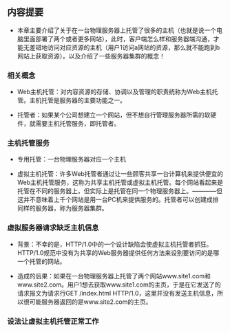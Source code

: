 ## 内容提要

* 本章主要介绍了关于在一台物理服务器上托管了很多的主机（也就是说一个电脑里面部署了两个或者更多网站），此时，客户端怎么样和服务器端沟通，才能无差错地访问对应资源的主机（用户1访问a网站的资源，那么就不能跑到b网站上获取资源）。以及介绍了一些服务器集群的概念！

### 相关概念

* Web主机托管：对内容资源的存储、协调以及管理的职责统称为Web主机托管。主机托管是服务器的主要功能之一。

* 托管者：如果某个公司想建立一个网站，但不想自行管理服务器所需的软硬件，就需要主机托管服务，即托管者。

### 主机托管服务

* 专用托管：一台物理服务器对应一个主机

* 虚拟主机托管：许多Web托管者通过让一些顾客共享一台计算机来提供便宜的Web主机托管服务，这称为共享主机托管或虚拟主机托管。每个网站看起来是托管在不同的服务器上，但实际上是托管在同一个物理服务器上。————但这并不意味着上千个网站是用一台PC机来提供服务的。托管者可以创建成排同样的服务器，称为服务器集群。

### 虚拟服务器请求缺乏主机信息

* 背景：不幸的是，HTTP/1.0中的一个设计缺陷会使虚拟主机托管者抓狂。HTTP/1.0规范中没有为共享的Web服务器提供任何方法来设别要访问的是哪一个托管的网站。

* 造成的后果：如果在一台物理服务器上托管了两个网站www.site1.com和www.site2.com。用户1想去获取www.site1.com的主页，于是在它发送了的请求报文为请求行GET /index.html HTTP/1.0，这里并没有发送主机信息，所以很可能服务器返回的是www.site2.com的主页。

### 设法让虚拟主机托管正常工作

